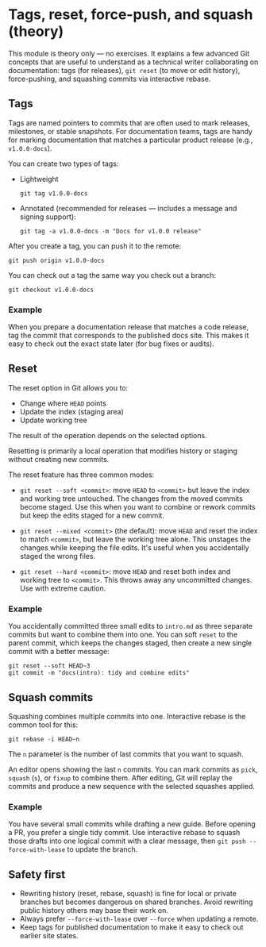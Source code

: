 # Tags, reset, force-push, and squash (theory)

This module is theory only — no exercises. It explains a few advanced Git
concepts that are useful to understand as a technical writer collaborating on
documentation: tags (for releases), `git reset` (to move or edit history),
force-pushing, and squashing commits via interactive rebase.

## Tags

Tags are named pointers to commits that are often used to mark releases,
milestones, or stable snapshots. For documentation teams, tags are handy for
marking documentation that matches a particular product release (e.g.,
`v1.0.0-docs`).

You can create two types of tags:

- Lightweight

  ```shell
  git tag v1.0.0-docs
  ```

- Annotated (recommended for releases — includes a message and signing support):

  ```shell
  git tag -a v1.0.0-docs -m "Docs for v1.0.0 release"
  ```

After you create a tag, you can push it to the remote:

```shell
git push origin v1.0.0-docs
```

You can check out a tag the same way you check out a branch:

```shell
git checkout v1.0.0-docs
```

### Example

When you prepare a documentation release that matches a code release,
tag the commit that corresponds to the published docs site. This makes it easy
to check out the exact state later (for bug fixes or audits).

## Reset

The reset option in Git allows you to:

- Change where `HEAD` points
- Update the index (staging area)
- Update working tree

The result of the operation depends on the selected options.

Resetting is primarily a local operation that modifies history or staging without creating new commits.

The reset feature has three common modes:

- `git reset --soft <commit>`: move `HEAD` to `<commit>` but leave the index and
  working tree untouched. The changes from the moved commits become staged. Use
  this when you want to combine or rework commits but keep the edits staged for
  a new commit.

- `git reset --mixed <commit>` (the default): move `HEAD` and reset the index to
  match `<commit>`, but leave the working tree alone. This unstages the changes
  while keeping the file edits. It's useful when you accidentally staged the
  wrong files.

- `git reset --hard <commit>`: move `HEAD` and reset both index and working tree
  to `<commit>`. This throws away any uncommitted changes. Use with extreme
  caution.

### Example

You accidentally committed three small edits to `intro.md` as three
separate commits but want to combine them into one. You can soft `reset` to the
parent commit, which keeps the changes staged, then create a new single commit
with a better message:

```shell
git reset --soft HEAD~3
git commit -m "docs(intro): tidy and combine edits"
```

## Squash commits

Squashing combines multiple commits into one. Interactive rebase is the common
tool for this:

```shell
git rebase -i HEAD~n
```

The `n` parameter is the number of last commits that you want to squash.

An editor opens showing the last `n` commits. You can mark commits as `pick`,
`squash` (`s`), or `fixup` to combine them. After editing, Git will replay
the commits and produce a new sequence with the selected squashes applied.

### Example

You have several small commits while drafting a new guide. Before
opening a PR, you prefer a single tidy commit. Use interactive rebase to squash
those drafts into one logical commit with a clear message, then
`git push --force-with-lease` to update the branch.

## Safety first

- Rewriting history (reset, rebase, squash) is fine for local or private
  branches but becomes dangerous on shared branches. Avoid rewriting public
  history others may base their work on.
- Always prefer `--force-with-lease` over `--force` when updating a remote.
- Keep tags for published documentation to make it easy to check out earlier
  site states.
